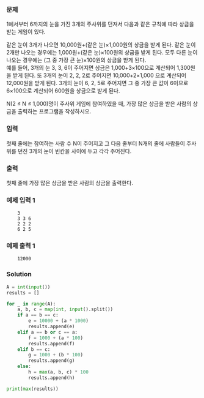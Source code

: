 ### 문제
1에서부터 6까지의 눈을 가진 3개의 주사위를 던져서 다음과 같은 규칙에 따라 상금을 받는 게임이 있다.

같은 눈이 3개가 나오면 10,000원+(같은 눈)×1,000원의 상금을 받게 된다. 
같은 눈이 2개만 나오는 경우에는 1,000원+(같은 눈)×100원의 상금을 받게 된다. 
모두 다른 눈이 나오는 경우에는 (그 중 가장 큰 눈)×100원의 상금을 받게 된다.  
예를 들어, 3개의 눈 3, 3, 6이 주어지면 상금은 1,000+3×100으로 계산되어 1,300원을 받게 된다. 또 3개의 눈이 2, 2, 2로 주어지면 10,000+2×1,000 으로 계산되어 12,000원을 받게 된다. 3개의 눈이 6, 2, 5로 주어지면 그 중 가장 큰 값이 6이므로 6×100으로 계산되어 600원을 상금으로 받게 된다.

N(2 ≤ N ≤ 1,000)명이 주사위 게임에 참여하였을 때, 가장 많은 상금을 받은 사람의 상금을 출력하는 프로그램을 작성하시오.

### 입력
첫째 줄에는 참여하는 사람 수 N이 주어지고 그 다음 줄부터 N개의 줄에 사람들이 주사위를 던진 3개의 눈이 빈칸을 사이에 두고 각각 주어진다. 

### 출력
첫째 줄에 가장 많은 상금을 받은 사람의 상금을 출력한다.

### 예제 입력 1
  
        3
        3 3 6
        2 2 2
        6 2 5
### 예제 출력 1
  
        12000
### Solution
```python
A = int(input())
results = []

for _ in range(A):
    a, b, c = map(int, input().split())
    if a == b == c:
        e = 10000 + (a * 1000)
        results.append(e)
    elif a == b or c == a:
        f = 1000 + (a * 100)
        results.append(f)
    elif b == c:
        g = 1000 + (b * 100)
        results.append(g)
    else:
        h = max(a, b, c) * 100
        results.append(h)

print(max(results))
```
